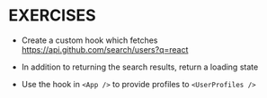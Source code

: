 # EXERCISES

- Create a custom hook which fetches https://api.github.com/search/users?q=react

- In addition to returning the search results, return a loading state

- Use the hook in `<App />` to provide profiles to `<UserProfiles />`
